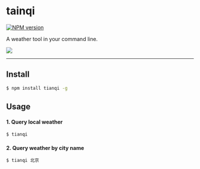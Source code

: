 # tainqi

[![NPM version](https://img.shields.io/npm/v/tianqi.svg?style=flat)](https://npmjs.org/package/tianqi)

A weather tool in your command line. 

![](http://images.cnblogs.com/cnblogs_com/smallyard/756689/o_QQ%e6%88%aa%e5%9b%be20151212153234.jpg)

---

## Install

```bash
$ npm install tianqi -g
```

## Usage

#### 1. Query local weather

```bash
$ tianqi
```

#### 2. Query weather by city name

```bash
$ tianqi 北京
```
